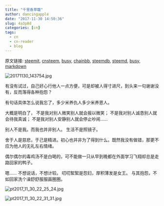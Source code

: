 ```yaml
---
title: "千里香草馥"
author: dancingapple
date: "2017-11-30 14:50:36"
slug: 4a3p8d
categories: [cn]
tags: 
  - cn
  - cn-reader
  - blog
---
```


原文链接: [steemit](https://steemit.com), [cnsteem](https://cnsteem.com), [busy](https://busy.org), [chainbb](https://chainbb.com), [steemdb](https://steemdb.com), [steemd](https://steemd.com), [busy](https://busy.org), [markdown](https://raw.githubusercontent.com/pzhaonet/steem_dancingapple/master/content/post/4a3p8d.md)

![20171130_143754.jpg](https://steemitimages.com/DQmW7FGs2pFdzGPfjzjQYfCu5VKsmgqLMt6EiqtKcppwGKt/20171130_143754.jpg)

有没有试过，自己好心行他人一点方便，可是却被人得寸进尺，到头来一句谢谢没有，反而落得各种抱怨？

有句话具体怎么说我忘了，多少米养仇人多少米养恩人。

大概是明白了，
不是我对别人微笑别人就会报以微笑；
不是我对别人诚恳别人就会待我真诚；
不是我对别人安静别人就会停止吵闹……

别人不是我。而我也并非别人。
生活不是照镜子。

舍于人是慈悲，于己是精进。初心也并非为了得到什么。既然我没有做错，那更不应为他人的无礼左右情绪。

偶尔偶尔的毒鸡汤不是白喝的，可不能做一只从早到晚都在外面学习飞翔却总是走路回家的鸭子。

嗯……
不想说话，不想计较。
叨叨絮絮是怨妇，厚积薄发是女王。
与其抱怨，不如回家洗个澡舒舒服服画圈圈。

![pt2017_11_30_22_25_24.jpg](https://steemitimages.com/DQmYUzgHsmHx8XgeBkxxS3PDW2f9bwFu2NKMaJnHabZf3w1/pt2017_11_30_22_25_24.jpg)

![pt2017_11_30_22_31_31.jpg](https://steemitimages.com/DQmb9RNzC3YDyptcRd8cNNn6sjNTy56vduYSGCEzFN3jWdU/pt2017_11_30_22_31_31.jpg)

